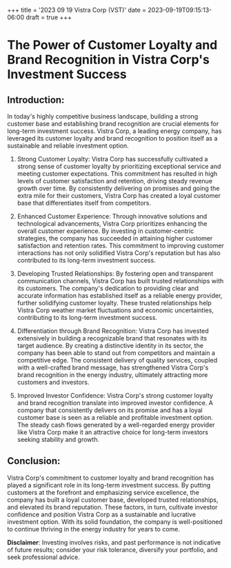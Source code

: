 +++
title = '2023 09 19 Vistra Corp (VST)'
date = 2023-09-19T09:15:13-06:00
draft = true
+++
# The Power of Customer Loyalty and Brand Recognition in Vistra Corp's Investment Success

## Introduction:
In today's highly competitive business landscape, building a strong customer base and establishing brand recognition are crucial elements for long-term investment success. Vistra Corp, a leading energy company, has leveraged its customer loyalty and brand recognition to position itself as a sustainable and reliable investment option.

1. Strong Customer Loyalty:
Vistra Corp has successfully cultivated a strong sense of customer loyalty by prioritizing exceptional service and meeting customer expectations. This commitment has resulted in high levels of customer satisfaction and retention, driving steady revenue growth over time. By consistently delivering on promises and going the extra mile for their customers, Vistra Corp has created a loyal customer base that differentiates itself from competitors.

2. Enhanced Customer Experience:
Through innovative solutions and technological advancements, Vistra Corp prioritizes enhancing the overall customer experience. By investing in customer-centric strategies, the company has succeeded in attaining higher customer satisfaction and retention rates. This commitment to improving customer interactions has not only solidified Vistra Corp's reputation but has also contributed to its long-term investment success.

3. Developing Trusted Relationships:
By fostering open and transparent communication channels, Vistra Corp has built trusted relationships with its customers. The company's dedication to providing clear and accurate information has established itself as a reliable energy provider, further solidifying customer loyalty. These trusted relationships help Vistra Corp weather market fluctuations and economic uncertainties, contributing to its long-term investment success.

4. Differentiation through Brand Recognition:
Vistra Corp has invested extensively in building a recognizable brand that resonates with its target audience. By creating a distinctive identity in its sector, the company has been able to stand out from competitors and maintain a competitive edge. The consistent delivery of quality services, coupled with a well-crafted brand message, has strengthened Vistra Corp's brand recognition in the energy industry, ultimately attracting more customers and investors.

5. Improved Investor Confidence:
Vistra Corp's strong customer loyalty and brand recognition translate into improved investor confidence. A company that consistently delivers on its promise and has a loyal customer base is seen as a reliable and profitable investment option. The steady cash flows generated by a well-regarded energy provider like Vistra Corp make it an attractive choice for long-term investors seeking stability and growth.

## Conclusion:
Vistra Corp's commitment to customer loyalty and brand recognition has played a significant role in its long-term investment success. By putting customers at the forefront and emphasizing service excellence, the company has built a loyal customer base, developed trusted relationships, and elevated its brand reputation. These factors, in turn, cultivate investor confidence and position Vistra Corp as a sustainable and lucrative investment option. With its solid foundation, the company is well-positioned to continue thriving in the energy industry for years to come.


**Disclaimer**: Investing involves risks, and past performance is not indicative of future results; consider your risk tolerance, diversify your portfolio, and seek professional advice.
